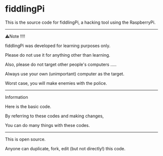 # fiddlingPi

This is the source code for fiddlingPi, a hacking tool using the RaspberryPi.
______
⚠Note !!!!

fiddlingPi was developed for learning purposes only.

Please do not use it for anything other than learning.

Also, please do not target other people's computers .....

Always use your own (unimportant) computer as the target.

Worst case, you will make enemies with the police.
____
Information

Here is the basic code.

By referring to these codes and making changes,

You can do many things with these codes.
_____
This is open source.

Anyone can duplicate, fork, edit (but not directly!) this code. 
